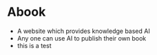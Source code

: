 # Abook
- A website which provides knowledge based AI
- Any one can use AI to publish their own book
- this is a test